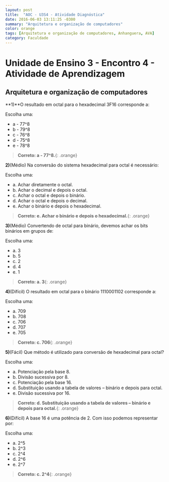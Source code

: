 ```yaml
---
layout: post
title:  "AOC - U3S4 - Atividade Diagnóstica"
date: 2016-06-03 13:11:25 -0300
summary: "Arquitetura e organização de computadores"
color: orange
tags: [Arquitetura e organização de computadores, Anhanguera, AVA]
category: Faculdade
---
```


# Unidade de Ensino 3 - Encontro 4 - Atividade de Aprendizagem

## Arquitetura e organização de computadores

**1)**O resultado em octal para o hexadecimal 3F16 corresponde a:

Escolha uma:

- a - 77^8
- b - 79^8
- c - 76^8
- d - 75^8
- e - 78^8
 
> **Correto: a - 77^8.**{: .orange}

<script async src="//pagead2.googlesyndication.com/pagead/js/adsbygoogle.js"></script>
<!-- Anuncio Index Page -->
<ins class="adsbygoogle"
     style="display:block"
     data-ad-client="ca-pub-7123972893709158"
     data-ad-slot="2188606626"
     data-ad-format="auto"></ins>
<script>
(adsbygoogle = window.adsbygoogle || []).push({});
</script>

**2)**(Médio) Na conversão do sistema hexadecimal para octal é necessário:

Escolha uma:

- a.  Achar diretamente o octal.
- b.  Achar o decimal e depois o octal.
- c.  Achar o octal e depois o binário.
- d.  Achar o octal e depois o decimal.
- e.  Achar o binário e depois o hexadecimal.

> **Correto: e.  Achar o binário e depois o hexadecimal.**{: .orange}

**3)**(Médio) Convertendo de octal para binário, devemos achar os bits binários em grupos de:

Escolha uma:

- a. 3
- b. 5
- c. 2
- d. 4
- e. 1

> **Correto: a. 3**{: .orange}

**4)**(Difícil) O resultado em octal para o binário 1110001102 corresponde a:

Escolha uma:

- a. 709
- b. 708
- c. 706
- d. 707
- e. 705

> **Correto: c. 706**{: .orange}

**5)**(Fácil) Que método é utilizado para conversão de hexadecimal para octal?

Escolha uma:

- a.  Potenciação pela base 8.
- b.  Divisão sucessiva por 8.
- c. Potenciação pela base 16.
- d. Substituição usando a tabela de valores – binário e depois para octal.
- e.  Divisão sucessiva por 16.

> **Correto: d. Substituição usando a tabela de valores – binário e depois para octal.**{: .orange}

**6)**(Difícil) A base 16 é uma potência de 2. Com isso podemos representar por:

Escolha uma:

- a. 2^5
- b. 2^3
- c. 2^4
- d. 2^6
- e. 2^7

> **Correto: c. 2^4**{: .orange}